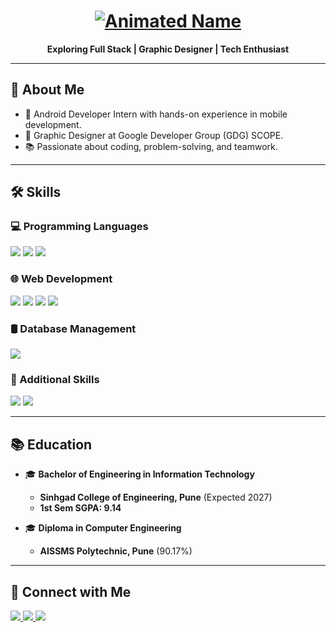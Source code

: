 <h1 align="center">
  <a href="#">
    <img src="https://readme-typing-svg.herokuapp.com?font=Fira+Code&weight=600&size=28&pause=1000&color=FF5733&center=true&width=420&height=60&lines=Vedant+Gunjal" alt="Animated Name">
  </a>
</h1>

<p align="center">
  <b>Exploring Full Stack | Graphic Designer | Tech Enthusiast</b>
</p>

---

## 🚀 About Me
- 🔭 Android Developer Intern with hands-on experience in mobile development.
- 🎨 Graphic Designer at Google Developer Group (GDG) SCOPE.
- 📚 Passionate about coding, problem-solving, and teamwork.

---

## 🛠️ Skills

### 💻 Programming Languages
<p align="left">
  <img src="https://img.shields.io/badge/Java-%23ED8B00.svg?style=for-the-badge&logo=openjdk&logoColor=white"/>
  <img src="https://img.shields.io/badge/C++-%2300599C.svg?style=for-the-badge&logo=c%2B%2B&logoColor=white"/>
  <img src="https://img.shields.io/badge/Python-FFD43B?style=for-the-badge&logo=python&logoColor=blue"/>
</p>

### 🌐 Web Development
<p align="left">
  <img src="https://img.shields.io/badge/HTML5-%23E34F26.svg?style=for-the-badge&logo=html5&logoColor=white"/>
  <img src="https://img.shields.io/badge/CSS3-%231572B6.svg?style=for-the-badge&logo=css3&logoColor=white"/>
  <img src="https://img.shields.io/badge/JavaScript-%23F7DF1E.svg?style=for-the-badge&logo=javascript&logoColor=black"/>
  <img src="https://img.shields.io/badge/React-%2361DAFB.svg?style=for-the-badge&logo=react&logoColor=black"/>
</p>

### 🛢️ Database Management
<p align="left">
  <img src="https://img.shields.io/badge/MySQL-%2300f.svg?style=for-the-badge&logo=mysql&logoColor=white"/>
</p>

### 📌 Additional Skills
<p align="left">
  <img src="https://img.shields.io/badge/Java-%23ED8B00.svg?style=for-the-badge&logo=openjdk&logoColor=white"/>
  <img src="https://img.shields.io/badge/DSA-%23007396.svg?style=for-the-badge&logo=algorithm&logoColor=white"/>
</p>

---
## 📚 Education
- 🎓 **Bachelor of Engineering in Information Technology**
  - **Sinhgad College of Engineering, Pune** (Expected 2027)
  - **1st Sem SGPA: 9.14**

- 🎓 **Diploma in Computer Engineering**
  - **AISSMS Polytechnic, Pune** (90.17%)

---

## 📌 Connect with Me
<p align="left">
  <a href="https://www.linkedin.com/in/vedant-satish-gunjal-995890257" target="_blank">
    <img src="https://img.shields.io/badge/LinkedIn-%230077B5.svg?style=for-the-badge&logo=linkedin&logoColor=white"/>
  </a>
  <a href="https://github.com/vedant128" target="_blank">
    <img src="https://img.shields.io/badge/GitHub-%23121011.svg?style=for-the-badge&logo=github&logoColor=white"/>
  </a>
  <a href="https://x.com/Code_Craftz" target="_blank">
    <img src="https://img.shields.io/badge/Twitter-%231DA1F2.svg?style=for-the-badge&logo=twitter&logoColor=white"/>
  </a>
</p>

